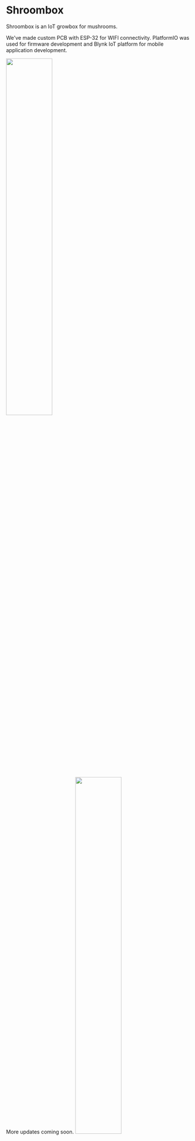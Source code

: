 # Shroombox
Shroombox is an IoT growbox for mushrooms.

We've made custom PCB with ESP-32 for WIFI connectivity. PlatformIO was used for firmware development and Blynk IoT platform for mobile application development.


<img src="https://user-images.githubusercontent.com/62114221/168135903-5e164c6f-2e40-4e95-b18e-9f6f2381066e.jpg"  width="50%">

More updates coming soon.
<img src="https://user-images.githubusercontent.com/62114221/169571187-8a244424-a46d-4e1d-8c5b-bdc89a0cdde7.png" width="50%">
<img src="https://user-images.githubusercontent.com/62114221/169571206-ede849d2-a672-423d-963b-055eeea52ae8.png" width="50%">

